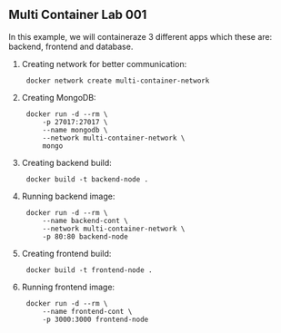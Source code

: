## Multi Container Lab 001

In this example, we will containeraze 3 different apps which these are: backend, frontend and database.

1) Creating network for better communication:

        docker network create multi-container-network

2) Creating MongoDB:

        docker run -d --rm \
            -p 27017:27017 \
            --name mongodb \
            --network multi-container-network \
            mongo

3) Creating backend build:

        docker build -t backend-node .

4) Running backend image:

        docker run -d --rm \
            --name backend-cont \
            --network multi-container-network \
            -p 80:80 backend-node

5) Creating frontend build:

        docker build -t frontend-node .

6) Running frontend image:

        docker run -d --rm \
            --name frontend-cont \
            -p 3000:3000 frontend-node

